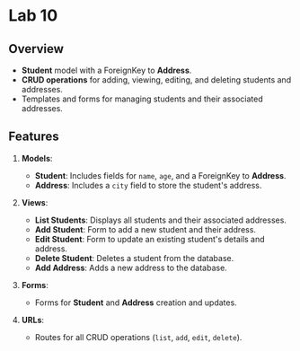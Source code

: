 # Lab 10

## Overview

- **Student** model with a ForeignKey to **Address**.
- **CRUD operations** for adding, viewing, editing, and deleting students and addresses.
- Templates and forms for managing students and their associated addresses.

## Features

1. **Models**:
   - **Student**: Includes fields for `name`, `age`, and a ForeignKey to **Address**.
   - **Address**: Includes a `city` field to store the student's address.

2. **Views**:
   - **List Students**: Displays all students and their associated addresses.
   - **Add Student**: Form to add a new student and their address.
   - **Edit Student**: Form to update an existing student's details and address.
   - **Delete Student**: Deletes a student from the database.
   - **Add Address**: Adds a new address to the database.

3. **Forms**:
   - Forms for **Student** and **Address** creation and updates.

4. **URLs**:
   - Routes for all CRUD operations (`list`, `add`, `edit`, `delete`).

